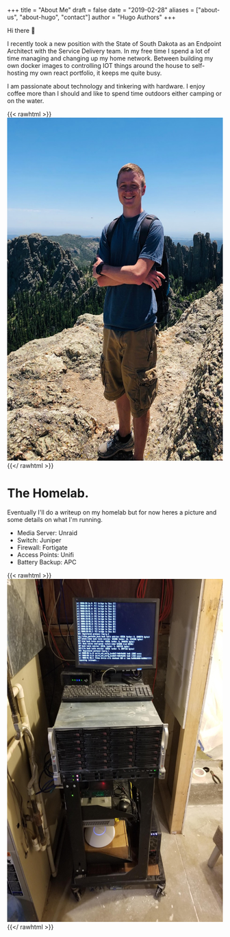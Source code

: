 +++
title = "About Me"
draft = false
date = "2019-02-28"
aliases = ["about-us", "about-hugo", "contact"]
author = "Hugo Authors"
+++

Hi there 👋

I recently took a new position with the State of South Dakota as an Endpoint Architect with the Service Delivery team. In my free time I spend a lot of time managing and changing up my home network. Between building my own docker images to controlling IOT things around the house to self-hosting my own react portfolio, it keeps me quite busy.

I am passionate about technology and tinkering with hardware. I enjoy coffee more than I should and like to spend time outdoors either camping or on the water.

{{< rawhtml >}}
<img src="hiking.jpg" width="600" height="800">
{{</ rawhtml >}}

The Homelab.
============
Eventually I'll do a writeup on my homelab but for now heres a picture and some details on what I'm running.

- Media Server: Unraid
- Switch: Juniper
- Firewall: Fortigate
- Access Points: Unifi
- Battery Backup: APC

{{< rawhtml >}}
<img src="homelab.jpg" width="600" height="800">
{{</ rawhtml >}}